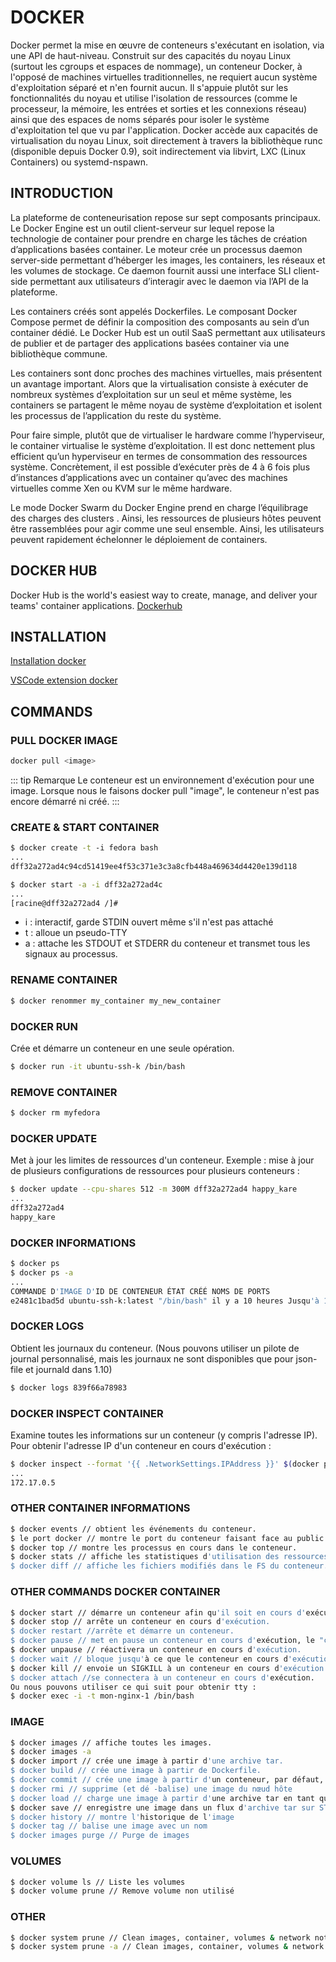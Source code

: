 # DOCKER

Docker permet la mise en œuvre de conteneurs s'exécutant en isolation, via une API de haut-niveau. Construit sur des capacités du noyau Linux (surtout les cgroups et espaces de nommage), un conteneur Docker, à l'opposé de machines virtuelles traditionnelles, ne requiert aucun système d'exploitation séparé et n'en fournit aucun. Il s'appuie plutôt sur les fonctionnalités du noyau et utilise l'isolation de ressources (comme le processeur, la mémoire, les entrées et sorties et les connexions réseau) ainsi que des espaces de noms séparés pour isoler le système d'exploitation tel que vu par l'application. Docker accède aux capacités de virtualisation du noyau Linux, soit directement à travers la bibliothèque runc (disponible depuis Docker 0.9), soit indirectement via libvirt, LXC (Linux Containers) ou systemd-nspawn. 

## INTRODUCTION

La plateforme de conteneurisation repose sur sept composants principaux. Le Docker Engine est un outil client-serveur sur lequel repose la technologie de container pour prendre en charge les tâches de création d’applications basées container. Le moteur crée un processus daemon server-side permettant d’héberger les images, les containers, les réseaux et les volumes de stockage. Ce daemon fournit aussi une interface SLI client-side permettant aux utilisateurs d’interagir avec le daemon via l’API de la plateforme.

Les containers créés sont appelés Dockerfiles. Le composant Docker Compose permet de définir la composition des composants au sein d’un container dédié. Le Docker Hub est un outil SaaS permettant aux utilisateurs de publier et de partager des applications basées container via une bibliothèque commune.

Les containers sont donc proches des machines virtuelles, mais présentent un avantage important. Alors que la virtualisation consiste à exécuter de nombreux systèmes d’exploitation sur un seul et même système, les containers se partagent le même noyau de système d’exploitation et isolent les processus de l’application du reste du système.

Pour faire simple, plutôt que de virtualiser le hardware comme l’hyperviseur, le container virtualise le système d’exploitation. Il est donc nettement plus efficient qu’un hyperviseur en termes de consommation des ressources système. Concrètement, il est possible d’exécuter près de 4 à 6 fois plus d’instances d’applications avec un container qu’avec des machines virtuelles comme Xen ou KVM sur le même hardware.

Le mode Docker Swarm du Docker Engine prend en charge l’équilibrage des charges des clusters . Ainsi, les ressources de plusieurs hôtes peuvent être rassemblées pour agir comme une seul ensemble. Ainsi, les utilisateurs peuvent rapidement échelonner le déploiement de containers.

## DOCKER HUB

Docker Hub is the world's easiest way to create, manage, and deliver your teams' container applications. [Dockerhub](https://hub.docker.com/)

## INSTALLATION

[Installation docker](https://docs.docker.com/get-docker/)

[VSCode extension docker](https://marketplace.visualstudio.com/items?itemName=ms-azuretools.vscode-docker)

## COMMANDS

### PULL DOCKER IMAGE

``` bash
docker pull <image>
```

::: tip Remarque
Le conteneur est un environnement d'exécution pour une image. Lorsque nous le faisons docker pull "image", le conteneur n'est pas encore démarré ni créé.
:::

### CREATE & START CONTAINER

``` bash
$ docker create -t ​​-i fedora bash
...
dff32a272ad4c94cd51419ee4f53c371e3c3a8cfb448a469634d4420e139d118
```

``` bash
$ docker start -a -i dff32a272ad4c
...
[racine@dff32a272ad4 /]# 
```

- i : interactif, garde STDIN ouvert même s'il n'est pas attaché
- t : alloue un pseudo-TTY
- a : attache les STDOUT et STDERR du conteneur et transmet tous les signaux au processus.

### RENAME CONTAINER

``` bash
$ docker renommer my_container my_new_container
```

### DOCKER RUN

Crée et démarre un conteneur en une seule opération.

``` bash
$ docker run -it ubuntu-ssh-k /bin/bash
```

### REMOVE CONTAINER
``` bash
$ docker rm myfedora
```

### DOCKER UPDATE

Met à jour les limites de ressources d'un conteneur. Exemple : mise à jour de plusieurs configurations de ressources pour plusieurs conteneurs :

``` bash
$ docker update --cpu-shares 512 -m 300M dff32a272ad4 happy_kare
...
dff32a272ad4
happy_kare
```

### DOCKER INFORMATIONS
``` bash
$ docker ps
$ docker ps -a
...
COMMANDE D'IMAGE D'ID DE CONTENEUR ÉTAT CRÉÉ NOMS DE PORTS
e2481c1bad5d ubuntu-ssh-k:latest "/bin/bash" il y a 10 heures Jusqu'à 10 heures hopeful_carson 
```

### DOCKER LOGS

Obtient les journaux du conteneur. (Nous pouvons utiliser un pilote de journal personnalisé, mais les journaux ne sont disponibles que pour json-file et journald dans 1.10)

``` bash
$ docker logs 839f66a78983
```

### DOCKER INSPECT CONTAINER

Examine toutes les informations sur un conteneur (y compris l'adresse IP).
Pour obtenir l'adresse IP d'un conteneur en cours d'exécution :

``` bash
$ docker inspect --format '{{ .NetworkSettings.IPAddress }}' $(docker ps -q)
...
172.17.0.5
```

### OTHER CONTAINER INFORMATIONS

``` bash
$ docker events // obtient les événements du conteneur.
$ le port docker // montre le port du conteneur faisant face au public.
$ docker top // montre les processus en cours dans le conteneur.
$ docker stats // affiche les statistiques d'utilisation des ressources des conteneurs.
$ docker diff // affiche les fichiers modifiés dans le FS du conteneur.
```

### OTHER COMMANDS DOCKER CONTAINER
``` bash
$ docker start // démarre un conteneur afin qu'il soit en cours d'exécution.
$ docker stop // arrête un conteneur en cours d'exécution.
$ docker restart //arrête et démarre un conteneur.
$ docker pause // met en pause un conteneur en cours d'exécution, le "congelant" en place.
$ docker unpause // réactivera un conteneur en cours d'exécution.
$ docker wait // bloque jusqu'à ce que le conteneur en cours d'exécution s'arrête.
$ docker kill // envoie un SIGKILL à un conteneur en cours d'exécution.
$ docker attach //se connectera à un conteneur en cours d'exécution.
Ou nous pouvons utiliser ce qui suit pour obtenir tty :
$ docker exec -i -t mon-nginx-1 /bin/bash
```


### IMAGE
``` bash
$ docker images // affiche toutes les images.
$ docker images -a
$ docker import // crée une image à partir d'une archive tar.
$ docker build // crée une image à partir de Dockerfile.
$ docker commit // crée une image à partir d'un conteneur, par défaut, le conteneur en cours de validation et ses processus seront mis en pause pendant que l'image est validée.
$ docker rmi // supprime (et dé -balise) une image du nœud hôte
$ docker load // charge une image à partir d'une archive tar en tant que STDIN, y compris les images et les balises
$ docker save // enregistre une image dans un flux d'archive tar sur STDOUT avec tous les calques, balises et versions parents
$ docker history // montre l'historique de l'image
$ docker tag // balise une image avec un nom
$ docker images purge // Purge de images
```

### VOLUMES
``` bash
$ docker volume ls // Liste les volumes
$ docker volume prune // Remove volume non utilisé
```

### OTHER
``` bash
$ docker system prune // Clean images, container, volumes & network not associated
$ docker system prune -a // Clean images, container, volumes & network
```

